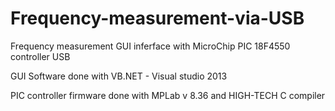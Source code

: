 # Frequency-measurement-via-USB
Frequency measurement GUI inferface with MicroChip PIC 18F4550 controller USB


GUI Software done with VB.NET - Visual studio 2013

PIC controller firmware done with MPLab v 8.36 and HIGH-TECH C compiler
